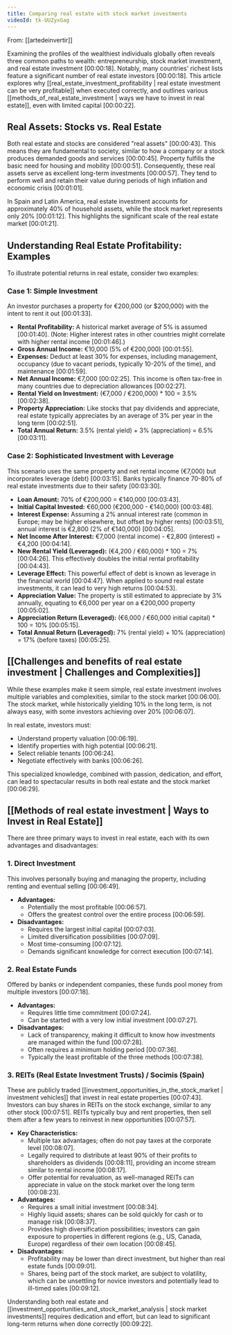 ```yaml
---
title: Comparing real estate with stock market investments
videoId: tk-UUZyxGag
---
```


From: [[artedeinvertir]] <br/> 

Examining the profiles of the wealthiest individuals globally often reveals three common paths to wealth: entrepreneurship, stock market investment, and real estate investment <a class="yt-timestamp" data-t="00:00:18">[00:00:18]</a>. Notably, many countries' richest lists feature a significant number of real estate investors <a class="yt-timestamp" data-t="00:00:18">[00:00:18]</a>. This article explores why [[real_estate_investment_profitability | real estate investment can be very profitable]] when executed correctly, and outlines various [[methods_of_real_estate_investment | ways we have to invest in real estate]], even with limited capital <a class="yt-timestamp" data-t="00:00:22">[00:00:22]</a>.

## Real Assets: Stocks vs. Real Estate

Both real estate and stocks are considered "real assets" <a class="yt-timestamp" data-t="00:00:43">[00:00:43]</a>. This means they are fundamental to society, similar to how a company or a stock produces demanded goods and services <a class="yt-timestamp" data-t="00:00:45">[00:00:45]</a>. Property fulfills the basic need for housing and mobility <a class="yt-timestamp" data-t="00:00:51">[00:00:51]</a>. Consequently, these real assets serve as excellent long-term investments <a class="yt-timestamp" data-t="00:00:57">[00:00:57]</a>. They tend to perform well and retain their value during periods of high inflation and economic crisis <a class="yt-timestamp" data-t="00:01:01">[00:01:01]</a>.

In Spain and Latin America, real estate investment accounts for approximately 40% of household assets, while the stock market represents only 20% <a class="yt-timestamp" data-t="00:01:12">[00:01:12]</a>. This highlights the significant scale of the real estate market <a class="yt-timestamp" data-t="00:01:21">[00:01:21]</a>.

## Understanding Real Estate Profitability: Examples

To illustrate potential returns in real estate, consider two examples:

### Case 1: Simple Investment
An investor purchases a property for €200,000 (or $200,000) with the intent to rent it out <a class="yt-timestamp" data-t="00:01:33">[00:01:33]</a>.
*   **Rental Profitability:** A historical market average of 5% is assumed <a class="yt-timestamp" data-t="00:01:40">[00:01:40]</a>. (Note: Higher interest rates in other countries might correlate with higher rental income <a class="yt-timestamp" data-t="00:01:46">[00:01:46]</a>.)
*   **Gross Annual Income:** €10,000 (5% of €200,000) <a class="yt-timestamp" data-t="00:01:55">[00:01:55]</a>.
*   **Expenses:** Deduct at least 30% for expenses, including management, occupancy (due to vacant periods, typically 10-20% of the time), and maintenance <a class="yt-timestamp" data-t="00:01:59">[00:01:59]</a>.
*   **Net Annual Income:** €7,000 <a class="yt-timestamp" data-t="00:02:25">[00:02:25]</a>. This income is often tax-free in many countries due to depreciation allowances <a class="yt-timestamp" data-t="00:02:27">[00:02:27]</a>.
*   **Rental Yield on Investment:** (€7,000 / €200,000) * 100 = 3.5% <a class="yt-timestamp" data-t="00:02:38">[00:02:38]</a>.
*   **Property Appreciation:** Like stocks that pay dividends and appreciate, real estate typically appreciates by an average of 3% per year in the long term <a class="yt-timestamp" data-t="00:02:51">[00:02:51]</a>.
*   **Total Annual Return:** 3.5% (rental yield) + 3% (appreciation) = 6.5% <a class="yt-timestamp" data-t="00:03:11">[00:03:11]</a>.

### Case 2: Sophisticated Investment with Leverage
This scenario uses the same property and net rental income (€7,000) but incorporates leverage (debt) <a class="yt-timestamp" data-t="00:03:15">[00:03:15]</a>. Banks typically finance 70-80% of real estate investments due to their safety <a class="yt-timestamp" data-t="00:03:30">[00:03:30]</a>.
*   **Loan Amount:** 70% of €200,000 = €140,000 <a class="yt-timestamp" data-t="00:03:43">[00:03:43]</a>.
*   **Initial Capital Invested:** €60,000 (€200,000 - €140,000) <a class="yt-timestamp" data-t="00:03:48">[00:03:48]</a>.
*   **Interest Expense:** Assuming a 2% annual interest rate (common in Europe; may be higher elsewhere, but offset by higher rents) <a class="yt-timestamp" data-t="00:03:51">[00:03:51]</a>, annual interest is €2,800 (2% of €140,000) <a class="yt-timestamp" data-t="00:04:05">[00:04:05]</a>.
*   **Net Income After Interest:** €7,000 (rental income) - €2,800 (interest) = €4,200 <a class="yt-timestamp" data-t="00:04:14">[00:04:14]</a>.
*   **New Rental Yield (Leveraged):** (€4,200 / €60,000) * 100 = 7% <a class="yt-timestamp" data-t="00:04:26">[00:04:26]</a>. This effectively doubles the initial rental profitability <a class="yt-timestamp" data-t="00:04:43">[00:04:43]</a>.
*   **Leverage Effect:** This powerful effect of debt is known as leverage in the financial world <a class="yt-timestamp" data-t="00:04:47">[00:04:47]</a>. When applied to sound real estate investments, it can lead to very high returns <a class="yt-timestamp" data-t="00:04:53">[00:04:53]</a>.
*   **Appreciation Value:** The property is still estimated to appreciate by 3% annually, equating to €6,000 per year on a €200,000 property <a class="yt-timestamp" data-t="00:05:02">[00:05:02]</a>.
*   **Appreciation Return (Leveraged):** (€6,000 / €60,000 initial capital) * 100 = 10% <a class="yt-timestamp" data-t="00:05:15">[00:05:15]</a>.
*   **Total Annual Return (Leveraged):** 7% (rental yield) + 10% (appreciation) = 17% (before taxes) <a class="yt-timestamp" data-t="00:05:25">[00:05:25]</a>.

## [[Challenges and benefits of real estate investment | Challenges and Complexities]]

While these examples make it seem simple, real estate investment involves multiple variables and complexities, similar to the stock market <a class="yt-timestamp" data-t="00:06:00">[00:06:00]</a>. The stock market, while historically yielding 10% in the long term, is not always easy, with some investors achieving over 20% <a class="yt-timestamp" data-t="00:06:07">[00:06:07]</a>.

In real estate, investors must:
*   Understand property valuation <a class="yt-timestamp" data-t="00:06:19">[00:06:19]</a>.
*   Identify properties with high potential <a class="yt-timestamp" data-t="00:06:21">[00:06:21]</a>.
*   Select reliable tenants <a class="yt-timestamp" data-t="00:06:24">[00:06:24]</a>.
*   Negotiate effectively with banks <a class="yt-timestamp" data-t="00:06:26">[00:06:26]</a>.

This specialized knowledge, combined with passion, dedication, and effort, can lead to spectacular results in both real estate and the stock market <a class="yt-timestamp" data-t="00:06:29">[00:06:29]</a>.

## [[Methods of real estate investment | Ways to Invest in Real Estate]]

There are three primary ways to invest in real estate, each with its own advantages and disadvantages:

### 1. Direct Investment
This involves personally buying and managing the property, including renting and eventual selling <a class="yt-timestamp" data-t="00:06:49">[00:06:49]</a>.
*   **Advantages:**
    *   Potentially the most profitable <a class="yt-timestamp" data-t="00:06:57">[00:06:57]</a>.
    *   Offers the greatest control over the entire process <a class="yt-timestamp" data-t="00:06:59">[00:06:59]</a>.
*   **Disadvantages:**
    *   Requires the largest initial capital <a class="yt-timestamp" data-t="00:07:03">[00:07:03]</a>.
    *   Limited diversification possibilities <a class="yt-timestamp" data-t="00:07:09">[00:07:09]</a>.
    *   Most time-consuming <a class="yt-timestamp" data-t="00:07:12">[00:07:12]</a>.
    *   Demands significant knowledge for correct execution <a class="yt-timestamp" data-t="00:07:14">[00:07:14]</a>.

### 2. Real Estate Funds
Offered by banks or independent companies, these funds pool money from multiple investors <a class="yt-timestamp" data-t="00:07:18">[00:07:18]</a>.
*   **Advantages:**
    *   Requires little time commitment <a class="yt-timestamp" data-t="00:07:24">[00:07:24]</a>.
    *   Can be started with a very low initial investment <a class="yt-timestamp" data-t="00:07:27">[00:07:27]</a>.
*   **Disadvantages:**
    *   Lack of transparency, making it difficult to know how investments are managed within the fund <a class="yt-timestamp" data-t="00:07:28">[00:07:28]</a>.
    *   Often requires a minimum holding period <a class="yt-timestamp" data-t="00:07:36">[00:07:36]</a>.
    *   Typically the least profitable of the three methods <a class="yt-timestamp" data-t="00:07:38">[00:07:38]</a>.

### 3. REITs (Real Estate Investment Trusts) / Socimis (Spain)
These are publicly traded [[investment_opportunities_in_the_stock_market | investment vehicles]] that invest in real estate properties <a class="yt-timestamp" data-t="00:07:43">[00:07:43]</a>. Investors can buy shares in REITs on the stock exchange, similar to any other stock <a class="yt-timestamp" data-t="00:07:51">[00:07:51]</a>. REITs typically buy and rent properties, then sell them after a few years to reinvest in new opportunities <a class="yt-timestamp" data-t="00:07:57">[00:07:57]</a>.
*   **Key Characteristics:**
    *   Multiple tax advantages; often do not pay taxes at the corporate level <a class="yt-timestamp" data-t="00:08:07">[00:08:07]</a>.
    *   Legally required to distribute at least 90% of their profits to shareholders as dividends <a class="yt-timestamp" data-t="00:08:11">[00:08:11]</a>, providing an income stream similar to rental income <a class="yt-timestamp" data-t="00:08:17">[00:08:17]</a>.
    *   Offer potential for revaluation, as well-managed REITs can appreciate in value on the stock market over the long term <a class="yt-timestamp" data-t="00:08:23">[00:08:23]</a>.
*   **Advantages:**
    *   Requires a small initial investment <a class="yt-timestamp" data-t="00:08:34">[00:08:34]</a>.
    *   Highly liquid assets; shares can be sold quickly for cash or to manage risk <a class="yt-timestamp" data-t="00:08:37">[00:08:37]</a>.
    *   Provides high diversification possibilities; investors can gain exposure to properties in different regions (e.g., US, Canada, Europe) regardless of their own location <a class="yt-timestamp" data-t="00:08:45">[00:08:45]</a>.
*   **Disadvantages:**
    *   Profitability may be lower than direct investment, but higher than real estate funds <a class="yt-timestamp" data-t="00:09:01">[00:09:01]</a>.
    *   Shares, being part of the stock market, are subject to volatility, which can be unsettling for novice investors and potentially lead to ill-timed sales <a class="yt-timestamp" data-t="00:09:12">[00:09:12]</a>.

Understanding both real estate and [[investment_opportunities_and_stock_market_analysis | stock market investments]] requires dedication and effort, but can lead to significant long-term returns when done correctly <a class="yt-timestamp" data-t="00:09:22">[00:09:22]</a>.